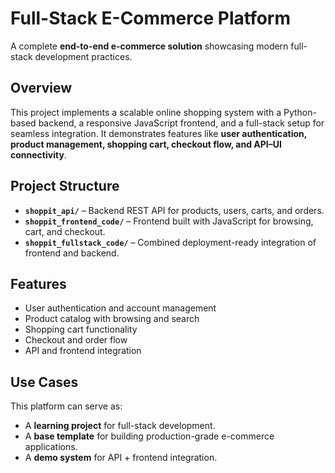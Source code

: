 # Full-Stack E-Commerce Platform  

A complete **end-to-end e-commerce solution** showcasing modern full-stack development practices.  

## Overview  
This project implements a scalable online shopping system with a Python-based backend, a responsive JavaScript frontend, and a full-stack setup for seamless integration. It demonstrates features like **user authentication, product management, shopping cart, checkout flow, and API–UI connectivity**.  

## Project Structure  
- **`shoppit_api/`** – Backend REST API for products, users, carts, and orders.  
- **`shoppit_frontend_code/`** – Frontend built with JavaScript for browsing, cart, and checkout.  
- **`shoppit_fullstack_code/`** – Combined deployment-ready integration of frontend and backend.  

## Features  
- User authentication and account management  
- Product catalog with browsing and search  
- Shopping cart functionality  
- Checkout and order flow  
- API and frontend integration  

## Use Cases  
This platform can serve as:  
- A **learning project** for full-stack development.  
- A **base template** for building production-grade e-commerce applications.  
- A **demo system** for API + frontend integration.  

